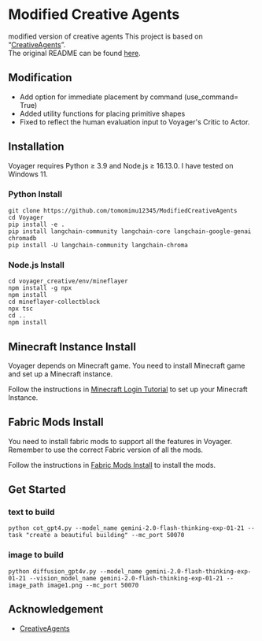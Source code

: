 # Modified Creative Agents
modified version of creative agents
This project is based on “[CreativeAgents](https://github.com/PKU-RL/Creative-Agents)”.  
The original README can be found [here](https://github.com/PKU-RL/Creative-Agents/blob/main/README.md).

## Modification
- Add option for immediate placement by command (use_command= True)
- Added utility functions for placing primitive shapes
- Fixed to reflect the human evaluation input to Voyager's Critic to Actor.

## Installation
Voyager requires Python ≥ 3.9 and Node.js ≥ 16.13.0. I have tested on Windows 11.

### Python Install
```
git clone https://github.com/tomomimu12345/ModifiedCreativeAgents
cd Voyager
pip install -e .
pip install langchain-community langchain-core langchain-google-genai chromadb
pip install -U langchain-community langchain-chroma
```

### Node.js Install
```
cd voyager_creative/env/mineflayer
npm install -g npx
npm install
cd mineflayer-collectblock
npx tsc
cd ..
npm install
```
## Minecraft Instance Install

Voyager depends on Minecraft game. You need to install Minecraft game and set up a Minecraft instance.

Follow the instructions in [Minecraft Login Tutorial](https://github.com/MineDojo/Voyager/blob/main/installation/minecraft_instance_install.md) to set up your Minecraft Instance.

## Fabric Mods Install

You need to install fabric mods to support all the features in Voyager. Remember to use the correct Fabric version of all the mods. 

Follow the instructions in [Fabric Mods Install](https://github.com/MineDojo/Voyager/blob/main/installation/fabric_mods_install.md) to install the mods.

## Get Started
### text to build
```
python cot_gpt4.py --model_name gemini-2.0-flash-thinking-exp-01-21 --task "create a beautiful building" --mc_port 50070
```
### image to build
```
python diffusion_gpt4v.py --model_name gemini-2.0-flash-thinking-exp-01-21 --vision_model_name gemini-2.0-flash-thinking-exp-01-21 --image_path image1.png --mc_port 50070
```

## Acknowledgement
- [CreativeAgents](https://github.com/PKU-RL/Creative-Agents)